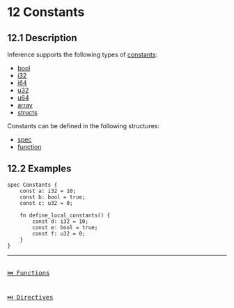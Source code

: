 # 12 Constants

## 12.1 Description

Inference supports the following types of [constants](./definitions.md#101-constant):

- [bool](./types.md#611-boolean)
- [i32](./types.md#613-integers)
- [i64](./types.md#613-integers)
- [u32](./types.md#613-unsigned-integers)
- [u64](./types.md#613-unsigned-integers)
- [array](./types.md#62-array)
- [structs](./definitions.md#103-struct)

Constants can be defined in the following structures:

- [spec](./definitions.md#101-spec)
- [function](./functions.md)

## 12.2 Examples

```inference
spec Constants {
    const a: i32 = 10;
    const b: bool = true;
    const c: u32 = 0;

    fn define_local_constants() {
        const d: i32 = 10;
        const e: bool = true;
        const f: u32 = 0;
    }
}
```

---

[<kbd><br>⏮️ Functions<br><br></kbd>](./functions.md)
[<kbd><br>⏭️ Directives<br><br></kbd>](./directives.md)
